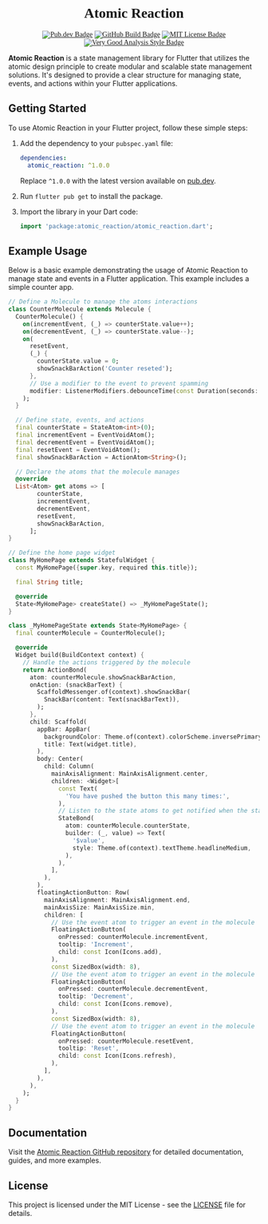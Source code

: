 <div style="text-align: center; font-family: times new roman">
<h1>Atomic Reaction</h1>
  <a href="https://pub.dev/packages/atomic_reaction"><img src="https://img.shields.io/pub/v/atomic_reaction.svg" alt="Pub.dev Badge"></a>
	<a href="https://github.com/alvarobcprado/atomic_reaction/actions"><img src="https://github.com/alvarobcprado/atomic_reaction/actions/workflows/test.yml/badge.svg" alt="GitHub Build Badge"></a>
	<a href="https://opensource.org/licenses/MIT"><img src="https://img.shields.io/badge/license-MIT-purple.svg" alt="MIT License Badge"></a>
  <a href="https://pub.dev/packages/very_good_analysis"><img src="https://img.shields.io/badge/style-very_good_analysis-B22C89.svg" alt="Very Good Analysis Style Badge"></a>

</div>

**Atomic Reaction** is a state management library for Flutter that utilizes the atomic design principle to create modular and scalable state management solutions. It's designed to provide a clear structure for managing state, events, and actions within your Flutter applications.

## Getting Started

To use Atomic Reaction in your Flutter project, follow these simple steps:

1. Add the dependency to your `pubspec.yaml` file:

   ```yaml
   dependencies:
     atomic_reaction: ^1.0.0
   ```

   Replace `^1.0.0` with the latest version available on [pub.dev](https://pub.dev/packages/atomic_reaction).

2. Run `flutter pub get` to install the package.

3. Import the library in your Dart code:

   ```dart
   import 'package:atomic_reaction/atomic_reaction.dart';
   ```

## Example Usage

Below is a basic example demonstrating the usage of Atomic Reaction to manage state and events in a Flutter application. This example includes a simple counter app.

```dart
// Define a Molecule to manage the atoms interactions
class CounterMolecule extends Molecule {
  CounterMolecule() {
    on(incrementEvent, (_) => counterState.value++);
    on(decrementEvent, (_) => counterState.value--);
    on(
      resetEvent,
      (_) {
        counterState.value = 0;
        showSnackBarAction('Counter reseted');
      },
      // Use a modifier to the event to prevent spamming
      modifier: ListenerModifiers.debounceTime(const Duration(seconds: 1)),
    );
  }

  // Define state, events, and actions
  final counterState = StateAtom<int>(0);
  final incrementEvent = EventVoidAtom();
  final decrementEvent = EventVoidAtom();
  final resetEvent = EventVoidAtom();
  final showSnackBarAction = ActionAtom<String>();

  // Declare the atoms that the molecule manages
  @override
  List<Atom> get atoms => [
        counterState,
        incrementEvent,
        decrementEvent,
        resetEvent,
        showSnackBarAction,
      ];
}

// Define the home page widget
class MyHomePage extends StatefulWidget {
  const MyHomePage({super.key, required this.title});

  final String title;

  @override
  State<MyHomePage> createState() => _MyHomePageState();
}

class _MyHomePageState extends State<MyHomePage> {
  final counterMolecule = CounterMolecule();

  @override
  Widget build(BuildContext context) {
    // Handle the actions triggered by the molecule
    return ActionBond(
      atom: counterMolecule.showSnackBarAction,
      onAction: (snackBarText) {
        ScaffoldMessenger.of(context).showSnackBar(
          SnackBar(content: Text(snackBarText)),
        );
      },
      child: Scaffold(
        appBar: AppBar(
          backgroundColor: Theme.of(context).colorScheme.inversePrimary,
          title: Text(widget.title),
        ),
        body: Center(
          child: Column(
            mainAxisAlignment: MainAxisAlignment.center,
            children: <Widget>[
              const Text(
                'You have pushed the button this many times:',
              ),
              // Listen to the state atoms to get notified when the state changes
              StateBond(
                atom: counterMolecule.counterState,
                builder: (_, value) => Text(
                  '$value',
                  style: Theme.of(context).textTheme.headlineMedium,
                ),
              ),
            ],
          ),
        ),
        floatingActionButton: Row(
          mainAxisAlignment: MainAxisAlignment.end,
          mainAxisSize: MainAxisSize.min,
          children: [
            // Use the event atom to trigger an event in the molecule
            FloatingActionButton(
              onPressed: counterMolecule.incrementEvent,
              tooltip: 'Increment',
              child: const Icon(Icons.add),
            ),
            const SizedBox(width: 8),
            // Use the event atom to trigger an event in the molecule
            FloatingActionButton(
              onPressed: counterMolecule.decrementEvent,
              tooltip: 'Decrement',
              child: const Icon(Icons.remove),
            ),
            const SizedBox(width: 8),
            // Use the event atom to trigger an event in the molecule
            FloatingActionButton(
              onPressed: counterMolecule.resetEvent,
              tooltip: 'Reset',
              child: const Icon(Icons.refresh),
            ),
          ],
        ),
      ),
    );
  }
}
```

## Documentation

Visit the [Atomic Reaction GitHub repository](https://github.com/example/atomic_reaction) for detailed documentation, guides, and more examples.

## License

This project is licensed under the MIT License - see the [LICENSE](LICENSE) file for details.